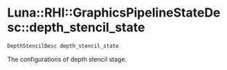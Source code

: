 # Luna::RHI::GraphicsPipelineStateDesc::depth_stencil_state

```c++
DepthStencilDesc depth_stencil_state
```

The configurations of depth stencil stage. 

